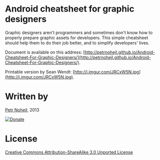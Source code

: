 Android cheatsheet for graphic designers
========================================

Graphic designers aren't programmers and sometimes don't know how to properly 
prepare graphic assets for developers. This simple cheatsheet should help them 
to do their job better, and to simplify developers' lives.

Document is available on this address: [http://petrnohejl.github.io/Android-Cheatsheet-For-Graphic-Designers/](http://petrnohejl.github.io/Android-Cheatsheet-For-Graphic-Designers/).

Printable version by Sean Wendt: [http://i.imgur.com/JRCxW5N.jpg](http://i.imgur.com/JRCxW5N.jpg).


Written by
==========

[Petr Nohejl](http://petrnohejl.cz), 2013

[![Donate](https://www.paypalobjects.com/en_US/i/btn/btn_donate_SM.gif)](https://www.paypal.com/cgi-bin/webscr?cmd=_s-xclick&hosted_button_id=B3JBY3NU6L2XY)


License
=======

[Creative Commons Attribution-ShareAlike 3.0 Unported License](http://creativecommons.org/licenses/by-sa/3.0/)
